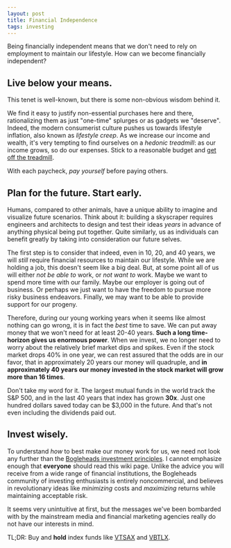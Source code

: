 ```yaml
---
layout: post
title: Financial Independence
tags: investing
---
```


Being financially independent means that we don't need to rely on employment to maintain our lifestyle. How can we become financially independent?

## Live below your means.

This tenet is well-known, but there is some non-obvious wisdom behind it.

We find it easy to justify non-essential purchases here and there, rationalizing them as just "one-time" splurges or as gadgets we "deserve". Indeed, the modern consumerist culture pushes us towards lifestyle inflation, also known as *lifestyle creep*. As we increase our income and wealth, it's very tempting to find ourselves on a *hedonic treadmill*: as our income grows, so do our expenses. Stick to a reasonable budget and [get off the treadmill](https://www.yourmoneyblueprint.co.nz/blog-1/2018/11/22/get-off-the-treadmill).

With each paycheck, *pay yourself* before paying others.

## Plan for the future. Start early.

Humans, compared to other animals, have a unique ability to imagine and visualize future scenarios. Think about it: building a skyscraper requires engineers and architects to design and test their ideas *years* in advance of anything physical being put together. Quite similarly, us as individuals can benefit greatly by taking into consideration our future selves.

The first step is to consider that indeed, even in 10, 20, and 40 years, we will *still* require financial resources to maintain our lifestyle. While we are holding a job, this doesn't seem like a big deal. But, at some point all of us will either *not be able to* work, or *not want to* work. Maybe we want to spend more time with our family. Maybe our employer is going out of business. Or perhaps we just want to have the freedom to pursue more risky business endeavors. Finally, we may want to be able to provide support for our progeny.

Therefore, during our young working years when it seems like almost nothing can go wrong, it is in fact the *best* time to save. We can put away money that we won't need for at least 20-40 years. **Such a long time-horizon gives us enormous power**. When we invest, we no longer need to worry about the relatively brief market dips and spikes. Even if the stock market drops 40% in one year, we can rest assured that the odds are in our favor, that in approximately 20 years our money will quadruple, and **in approximately 40 years our money invested in the stock market will grow more than 16 times**.

Don't take my word for it. The largest mutual funds in the world track the S&P 500, and in the last 40 years that index has grown **30x**. Just one hundred dollars saved today can be $3,000 in the future. And that's not even including the dividends paid out.

## Invest wisely.

To understand *how* to best make our money work for us, we need not look any further than the [Bogleheads investment principles](https://www.bogleheads.org/wiki/Bogleheads%C2%AE_investment_philosophy). I cannot emphasize enough that **everyone** should read this wiki page. Unlike the advice you will receive from a wide range of financial institutions, the Bogleheads community of investing enthusiasts is entirely noncommercial, and believes in revolutionary ideas like *minimizing* costs and *maximizing* returns while maintaining acceptable risk.

It seems very unintuitive at first, but the messages we've been bombarded with by the mainstream media and financial marketing agencies really do not have our interests in mind.

TL;DR: Buy and **hold** index funds like [VTSAX](https://investor.vanguard.com/mutual-funds/profile/VTSAX) and [VBTLX](https://investor.vanguard.com/mutual-funds/profile/VBTLX).
